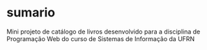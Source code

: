 # sumario
Mini projeto de catálogo de livros desenvolvido para a disciplina de Programação Web do curso de Sistemas de Informação da UFRN
